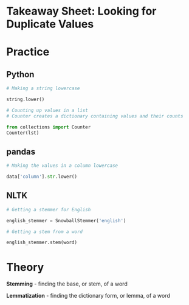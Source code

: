 # Takeaway Sheet: Looking for Duplicate Values

# Practice

## Python

```python
# Making a string lowercase

string.lower()
```

```python
# Counting up values in a list
# Counter creates a dictionary containing values and their counts

from collections import Counter
Counter(lst)
```

## pandas

```python
# Making the values in a column lowercase

data['column'].str.lower()
```

## NLTK

```python
# Getting a stemmer for English

english_stemmer = SnowballStemmer('english')
```

```python
# Getting a stem from a word

english_stemmer.stem(word)
```

# Theory

**Stemming** - finding the base, or stem, of a word

**Lemmatization** - finding the dictionary form, or lemma, of a word